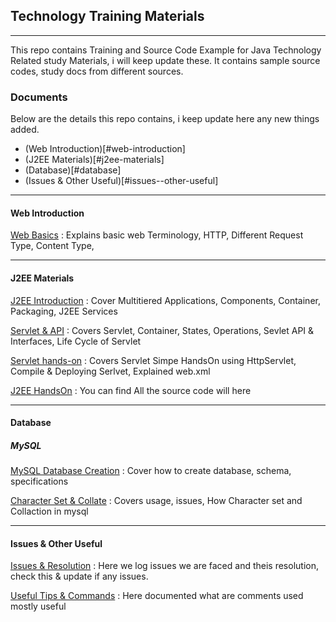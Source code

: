 ## Technology Training Materials
***

This repo contains Training and Source Code Example for Java Technology Related study Materials, i will keep update these. It contains sample source codes, study docs from different sources.

### Documents

Below are the details this repo contains, i keep update here any new things added.

* (Web Introduction)[#web-introduction]
* (J2EE Materials)[#j2ee-materials]
* (Database)[#database]
* (Issues & Other Useful)[#issues--other-useful]

***
#### Web Introduction
[Web Basics](/web/1-web-basics.md)
:	Explains basic web Terminology, HTTP, Different Request Type, Content Type,

***
#### J2EE Materials

[J2EE Introduction](/J2EE/docs/1-j2ee-intro.md)
:	Cover Multitiered Applications, Components, Container, Packaging, J2EE Services

[Servlet & API](/J2EE/docs/2-j2ee-servlet.md)
:	Covers Servlet, Container, States, Operations, Sevlet API & Interfaces, Life Cycle of Servlet

[Servlet hands-on](/J2EE/docs/3-j2ee-servlet-handson.md)
: Covers Servlet Simpe HandsOn using HttpServlet, Compile & Deploying Serlvet, Explained web.xml

[J2EE HandsOn](/J2EE/docs/hands-on)
: You can find All the source code will here

***
#### Database
##### MySQL
[MySQL  Database Creation](/database/mysql/mysql_create_db.md)
:	Cover how to create database, schema, specifications

[Character Set & Collate](/database/mysql/mysql_characterset_collate.md)
:	Covers usage, issues, How Character set and Collaction in mysql

***


#### Issues & Other Useful
[Issues & Resolution](issues/java-issues.md)
: Here we log issues we are faced and theis resolution, check this & update if any issues.

[Useful Tips & Commands](useful-tips-commands.md)
: Here documented what are comments used mostly useful
